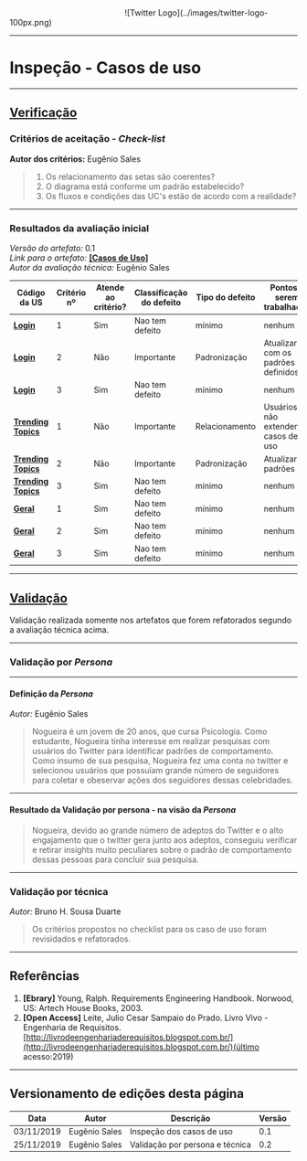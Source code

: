 </br>
</br>
<span style="margin-left: 40%;">![Twitter Logo](../images/twitter-logo-100px.png)</span>

---

# Inspeção - Casos de uso

---

## <a href="#">**Verificação**</a>

### Critérios de aceitação - _Check-list_

**Autor dos critérios:** Eugênio Sales</br>

> 1. Os relacionamento das setas são coerentes?
> 2. O diagrama está conforme um padrão estabelecido?
> 3. Os fluxos e condições das UC's estão de acordo com a realidade?

---

### Resultados da avaliação inicial

_Versão do artefato:_ 0.1 </br>
_Link para o artefato:_ <a href="../../modelagem/use_cases_specifications/">**[Casos de Uso]**</a> </br>
_Autor da avaliação técnica:_ Eugênio Sales</br>

| Código da US                                                          | Critério nº | Atende ao critério? | Classificação do defeito | Tipo do defeito | Pontos a serem trabalhados                         |
| --------------------------------------------------------------------- | ----------- | ------------------- | ------------------------ | --------------- | -------------------------------------------------- |
| <a href="../../modelagem/use_cases_specifications/login">**Login**</a>     | 1           | Sim                 | Nao tem defeito          | mínimo          | nenhum                                             |
| <a href="../../modelagem/use_cases_specifications/login">**Login**</a>     | 2           | Não                 | Importante               | Padronização    | Atualizar com os padrões definidos                 |
| <a href="../../modelagem//use_cases_specifications/login">**Login**</a>      | 3           | Sim                 | Nao tem defeito          | mínimo          | nenhum                                             |
| <a href="../../modelagem/use_cases_specifications/trending_topics">**Trending Topics**</a> | 1           | Não                 | Importante          | Relacionamento          | Usuários não extendem casos de uso                                             |
| <a href="../../modelagem/use_cases_specifications/trending_topics">**Trending Topics**</a> | 2           | Não                 | Importante          | Padronização          | Atualizar padrões                                             |
| <a href="../../modelagem/use_cases_specifications/trending_topics">**Trending Topics**</a> | 3           | Sim                 | Nao tem defeito          | mínimo          | nenhum                                             |
| <a href="../../modelagem/use_cases_specifications/user_case_geral">**Geral**</a> | 1           | Sim                 | Nao tem defeito               | mínimo     | nenhum                 |
| <a href="../../modelagem/use_cases_specifications/user_case_geral">**Geral**</a> | 2           | Sim                 | Nao tem defeito          | mínimo          | nenhum                                             |
| <a href="../../modelagem/use_cases_specifications/user_case_geral">**Geral**</a> | 3           | Sim                 | Nao tem defeito          | mínimo          | nenhum                                             |

---

## <a href="#">**Validação**</a>
Validação realizada somente nos artefatos que forem refatorados segundo a avaliação técnica acima.

***
### Validação por *Persona*

***
#### Definição da *Persona*
 *Autor:* Eugênio Sales</br>

> Nogueira é um jovem de 20 anos, que cursa Psicologia. Como estudante, Nogueira tinha interesse em realizar pesquisas com usuários do Twitter para identificar padrões de comportamento. Como insumo de sua pesquisa, Nogueira fez uma conta no twitter e selecionou usuários que possuíam grande número de seguidores para coletar e obeservar ações dos seguidores dessas celebridades.

***
#### Resultado da Validação por persona - na visão da *Persona*

> Nogueira, devido ao grande número de adeptos do Twitter e o alto engajamento que o twitter gera junto aos adeptos, conseguiu verificar e retirar insights muito peculiares sobre o padrão de comportamento dessas pessoas para concluir sua pesquisa.
***
### Validação por técnica
*Autor:* Bruno H. Sousa Duarte</br>

> Os critérios propostos no checklist para os caso de uso foram revisidados e refatorados.


---

## Referências

1. **[Ebrary]** Young, Ralph. Requirements Engineering Handbook. Norwood, US:
   Artech House Books, 2003.
2. **[Open Access]** Leite, Julio Cesar Sampaio do Prado. Livro Vivo - Engenharia de
   Requisitos. [http://livrodeengenhariaderequisitos.blogspot.com.br/](http://livrodeengenhariaderequisitos.blogspot.com.br/)(último acesso:2019)

---

## Versionamento de edições desta página

| Data       | Autor            | Descrição         | Versão |
| ---------- | ---------------- | ----------------- | ------ |
| 03/11/2019 | Eugênio Sales | Inspeção dos casos de uso | 0.1 |
| 25/11/2019 | Eugênio Sales | Validação por persona e técnica | 0.2 |
